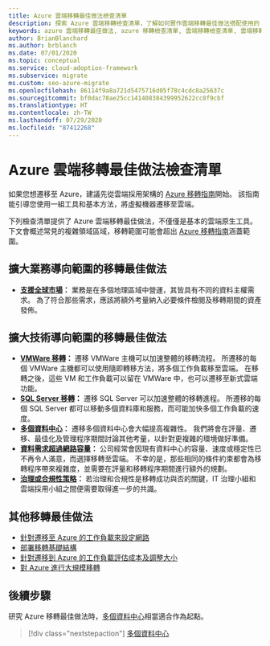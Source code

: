 ```yaml
---
title: Azure 雲端移轉最佳做法檢查清單
description: 探索 Azure 雲端移轉檢查清單，了解如何實作雲端移轉最佳做法搭配使用的 Azure 工具。
keywords: azure 雲端移轉最佳做法, azure 移轉檢查清單, 雲端移轉檢查清單, 雲端移轉最佳做法
author: BrianBlanchard
ms.author: brblanch
ms.date: 07/01/2020
ms.topic: conceptual
ms.service: cloud-adoption-framework
ms.subservice: migrate
ms.custom: seo-azure-migrate
ms.openlocfilehash: 86114f9a8a721d5475716d05f78c4cdc8a25637c
ms.sourcegitcommit: bf0dac78ae25cc141408384399952622cc8f9cbf
ms.translationtype: HT
ms.contentlocale: zh-TW
ms.lasthandoff: 07/29/2020
ms.locfileid: "87412268"
---
```

# <a name="azure-cloud-migration-best-practices-checklist"></a>Azure 雲端移轉最佳做法檢查清單

如果您想遷移至 Azure，建議先從雲端採用架構的 [Azure 移轉指南](../azure-migration-guide/index.md)開始。 該指南能引導您使用一組工具和基本方法，將虛擬機器遷移至雲端。

下列檢查清單提供了 Azure 雲端移轉最佳做法，不僅僅是基本的雲端原生工具。 下文會概述常見的複雜領域區域，移轉範圍可能會超出 [Azure 移轉指南](../azure-migration-guide/index.md)涵蓋範圍。

## <a name="migration-best-practices-for-business-driven-scope-expansion"></a>擴大業務導向範圍的移轉最佳做法

- **[支援全球市場](./multiple-regions.md)：** 業務是在多個地理區域中營運，其皆具有不同的資料主權需求。 為了符合那些需求，應該將額外考量納入必要條件檢閱及移轉期間的資產發佈。

## <a name="migration-best-practices-for-technology-driven-scope-expansion"></a>擴大技術導向範圍的移轉最佳做法

- **[VMWare 移轉](./vmware-host.md)：** 遷移 VMWare 主機可以加速整體的移轉流程。 所遷移的每個 VMWare 主機都可以使用隨即轉移方法，將多個工作負載移至雲端。 在移轉之後，這些 VM 和工作負載可以留在 VMWare 中，也可以遷移至新式雲端功能。
- **[SQL Server 移轉](./sql-migration.md)：** 遷移 SQL Server 可以加速整體的移轉進程。 所遷移的每個 SQL Server 都可以移動多個資料庫和服務，而可能加快多個工作負載的速度。
- **[多個資料中心](./multiple-datacenters.md)：** 遷移多個資料中心會大幅提高複雜性。 我們將會在評量、遷移、最佳化及管理程序期間討論其他考量，以針對更複雜的環境做好準備。
- **[資料需求超過網路容量](./network-capacity-exceeded.md)：** 公司經常會因現有資料中心的容量、速度或穩定性已不再令人滿意，而選擇移轉至雲端。 不幸的是，那些相同的條件約束都會為移轉程序帶來複雜度，並需要在評量和移轉程序期間進行額外的規劃。
- **[治理或合規性策略](./governance-or-compliance.md)：** 若治理和合規性是移轉成功與否的關鍵，IT 治理小組和雲端採用小組之間便需要取得進一步的共識。

## <a name="additional-migration-best-practices"></a>其他移轉最佳做法

- [針對遷移至 Azure 的工作負載來設定網路](./migrate-best-practices-networking.md)
- [部署移轉基礎結構](./contoso-migration-infrastructure.md)
- [針對遷移到 Azure 的工作負載評估成本及調整大小](./migrate-best-practices-costs.md)
- [對 Azure 進行大規模移轉](./contoso-migration-scale.md)

## <a name="next-steps"></a>後續步驟

研究 Azure 移轉最佳做法時，[多個資料中心](./multiple-datacenters.md)相當適合作為起點。

> [!div class="nextstepaction"]
> [多個資料中心](./multiple-datacenters.md)
